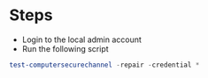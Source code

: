 # Steps
- Login to the local admin account
- Run the following script

```powershell
test-computersecurechannel -repair -credential *
```
